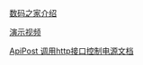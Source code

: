 [数码之家介绍](https://www.mydigit.cn/forum.php?mod=viewthread&tid=497094&page=1&extra=#pid17548377)

[演示视频](https://www.bilibili.com/video/BV1ozNWewE1k/)

[ApiPost 调用http接口控制电源文档](https://console-docs.apipost.cn/preview/59224492af6b8c08/f786640544847da4)